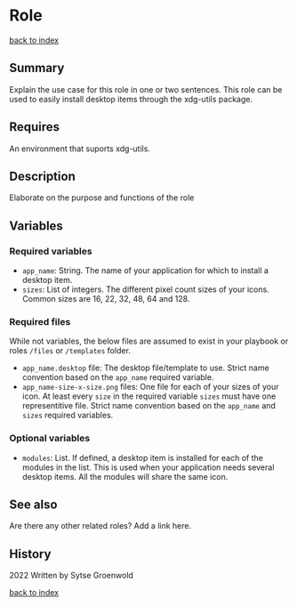 # Role <name>
[back to index](../index.md#Roles)

## Summary
Explain the use case for this role in one or two sentences. 
This role can be used to easily install desktop items through the xdg-utils package.


## Requires
An environment that suports xdg-utils.

## Description
Elaborate on the purpose and functions of the role

## Variables

### Required variables
* `app_name`: String. The name of your application for which to install a desktop item.
* `sizes`: List of integers. The different pixel count sizes of your icons. Common sizes are 16, 22, 32, 48, 64 and 128.

### Required files
While not variables, the below files are assumed to exist in your playbook or roles `/files` or `/templates` folder.
* `app_name.desktop` file: The desktop file/template to use. Strict name convention based on the `app_name` required variable.
* `app_name-size-x-size.png` files: One file for each of your sizes of your icon. At least every `size` in the required variable `sizes` must have one representitive file. Strict name convention based on the `app_name` and `sizes` required variables.

### Optional variables
* `modules`: List. If defined, a desktop item is installed for each of the modules in the list. This is used when your application needs several desktop items. All the modules will share the same icon.

## See also
Are there any other related roles? Add a link here.

## History
2022 Written by Sytse Groenwold

[back to index](../index.md#Roles)
